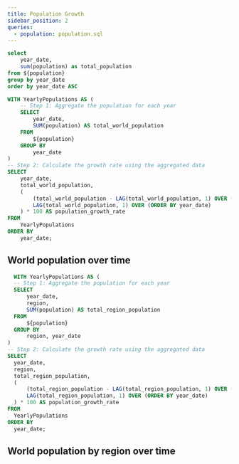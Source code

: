 ```yaml
---
title: Population Growth
sidebar_position: 2
queries:
  - population: population.sql
---
```



```sql aggregate_by_year
select 
    year_date,
    sum(population) as total_population
from ${population}
group by year_date
order by year_date ASC
```

```sql population_growth_rate
WITH YearlyPopulations AS (
    -- Step 1: Aggregate the population for each year
    SELECT
        year_date,
        SUM(population) AS total_world_population
    FROM
        ${population}
    GROUP BY
        year_date
)
-- Step 2: Calculate the growth rate using the aggregated data
SELECT
    year_date,
    total_world_population,
    (
        (total_world_population - LAG(total_world_population, 1) OVER (ORDER BY year_date)) /
        LAG(total_world_population, 1) OVER (ORDER BY year_date)
    ) * 100 AS population_growth_rate
FROM
    YearlyPopulations
ORDER BY
    year_date;
```
## World population over time

<LineChart
  title="World Population Over Time"
  x=year_date
  y=population_growth_rate
  y2=total_world_population
  y2SeriesType=bar
  data={population_growth_rate}
  yAxisTitle="Population Growth Rate (%)"
  xAxisTitle="Year"
  yAxisFormat=","
  height=400
  />

  ```sql aggregate_by_region
    WITH YearlyPopulations AS (
    -- Step 1: Aggregate the population for each year
    SELECT
        year_date,
        region,
        SUM(population) AS total_region_population
    FROM
        ${population}
    GROUP BY
        region, year_date
)
-- Step 2: Calculate the growth rate using the aggregated data
SELECT
    year_date,
    region,
    total_region_population,
    (
        (total_region_population - LAG(total_region_population, 1) OVER (ORDER BY year_date)) /
        LAG(total_region_population, 1) OVER (ORDER BY year_date)
    ) * 100 AS population_growth_rate
FROM
    YearlyPopulations
ORDER BY
    year_date;
  ```
## World population by region over time

  <AreaChart
  title="Region Population Over Time"
  x=year_date
  series=region
  y=total_region_population
  data={aggregate_by_region}
  yAxisTitle="Population"
  xAxisTitle="Year"
  yAxisFormat=","
  height=400
  />
  
